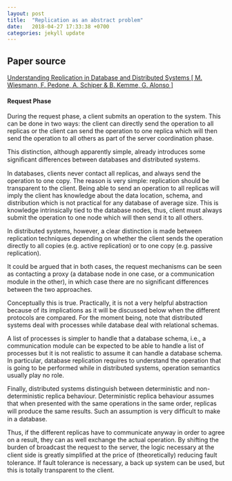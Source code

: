 ```yaml
---
layout: post
title:  "Replication as an abstract problem"
date:   2018-04-27 17:33:38 +0700
categories: jekyll update
---
```

## Paper source

[Understanding Replication in Database and Distributed Systems [ M. Wiesmann, F. Pedone, A. Schiper & B. Kemme, G. Alonso ]](https://pdfs.semanticscholar.org/d0b5/b68e0b7c60dda9de967b3c14937693d0e680.pdf)

#### Request Phase

During the request phase, a client submits an operation to the system. This can be done in two
ways: the client can directly send the operation to all replicas or the client can send the operation to one replica which will then send the operation to all others as part of the server coordination phase.

This distinction, although apparently simple, already introduces some signiﬁcant differences between databases and distributed systems. 

In databases, clients never contact all replicas, and always send the operation to one copy. The reason is very simple: replication should be transparent to the client. Being able to send an operation to all replicas will imply the client has knowledge about the data location, schema, and distribution which is not practical
for any database of average size. This is knowledge intrinsically tied to the database nodes, thus, client must always submit the operation to one node which will then send it to all others.

In distributed systems, however, a clear distinction is made between replication techniques depending on whether the client sends the operation directly to all copies (e.g. active replication) or to one copy (e.g. passive replication).

It could be argued that in both cases, the request mechanisms can be seen as contacting a proxy (a database node in one case, or a communication module in the other), in which case there are no signiﬁcant differences between the two approaches. 

Conceptually this is true. Practically, it is not a very helpful abstraction because of its implications as it will be discussed below when the different protocols are compared. For the moment being, note that distributed systems deal with processes while database deal with relational schemas. 

A list of processes is simpler to handle that a database schema, i.e., a communication module can be expected to be able to handle a list of processes but it is not realistic to assume it can handle a database schema. In particular, database replication requires to understand the operation that is going to be performed while in distributed systems, operation semantics usually play no role.

Finally, distributed systems distinguish between deterministic and non-deterministic replica behaviour. Deterministic replica behaviour assumes that when presented with the same operations in the same order, replicas will produce the same results. Such an assumption is very difﬁcult to make in a database. 

Thus, if the different replicas have to communicate anyway in order to agree on a result, they can as well exchange the actual operation. By shifting the burden of broadcast the request to the server, the logic necessary at the client side is greatly simpliﬁed at the price of (theoretically) reducing fault tolerance. If fault tolerance is necessary, a back up system can be used, but this is totally transparent to the client.